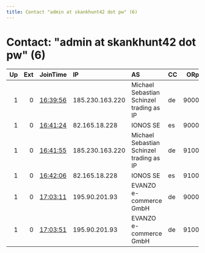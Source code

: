 ```yaml
---
title: Contact "admin at skankhunt42 dot pw" (6)
---
```


# Contact: "admin at skankhunt42 dot pw" (6)

|   Up |   Ext | JoinTime                                                                                              | IP              | AS                                       | CC   |   ORp |   Dirp | OS    | Version   | Nickname       |   eFamMembers |
|-----:|------:|:------------------------------------------------------------------------------------------------------|:----------------|:-----------------------------------------|:-----|------:|-------:|:------|:----------|:---------------|--------------:|
|    1 |     0 | [16:39:56](https://nusenu.github.io/OrNetStats/w/relay/D662522F0CC2A9BAFA8A2B80D4DF9E3DDD311E0A.html) | 185.230.163.220 | Michael Sebastian Schinzel trading as IP | de   |  9000 |      0 | Linux | 0.4.6.9   | skankhunt42de2 |             8 |
|    1 |     0 | [16:41:24](https://nusenu.github.io/OrNetStats/w/relay/675FF39A927F4C7C51C974A874AD57E8745BE403.html) | 82.165.18.228   | IONOS SE                                 | es   |  9000 |      0 | Linux | 0.4.6.9   | skankhunt42de1 |             8 |
|    1 |     0 | [16:41:55](https://nusenu.github.io/OrNetStats/w/relay/8F36720BF43DC10C90BACC94297E1A91FDCDBB10.html) | 185.230.163.220 | Michael Sebastian Schinzel trading as IP | de   |  9100 |      0 | Linux | 0.4.6.9   | skankhunt42de2 |             8 |
|    1 |     0 | [16:42:06](https://nusenu.github.io/OrNetStats/w/relay/47268BD076478B4715DF3B490F63A7596F7695B4.html) | 82.165.18.228   | IONOS SE                                 | es   |  9100 |      0 | Linux | 0.4.6.9   | skankhunt42de1 |             8 |
|    1 |     0 | [17:03:11](https://nusenu.github.io/OrNetStats/w/relay/7931CD2F3A001242D94A3AD75B89469949383280.html) | 195.90.201.93   | EVANZO e-commerce GmbH                   | de   |  9000 |      0 | Linux | 0.4.6.9   | skankhunt42de3 |             8 |
|    1 |     0 | [17:03:51](https://nusenu.github.io/OrNetStats/w/relay/D027AD4E6A57755BC80ADD1BF6C8BC7F51E8A2B0.html) | 195.90.201.93   | EVANZO e-commerce GmbH                   | de   |  9100 |      0 | Linux | 0.4.6.9   | skankhunt42de3 |             8 |
